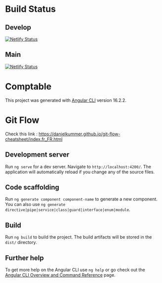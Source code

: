 # Build Status

## Develop
[![Netlify Status](https://api.netlify.com/api/v1/badges/cacdbd9a-2221-4de5-b3f5-eb8e16f5ab49/deploy-status)](https://app.netlify.com/sites/cabinet-comptable/deploys?branch=develop&filter=develop)

## Main
[![Netlify Status](https://api.netlify.com/api/v1/badges/cacdbd9a-2221-4de5-b3f5-eb8e16f5ab49/deploy-status)](https://app.netlify.com/sites/cabinet-comptable/deploys?branch=main&filter=main)

# Comptable

This project was generated with [Angular CLI](https://github.com/angular/angular-cli) version 16.2.2.

# Git Flow 

Check this link : https://danielkummer.github.io/git-flow-cheatsheet/index.fr_FR.html

## Development server

Run `ng serve` for a dev server. Navigate to `http://localhost:4200/`. The application will automatically reload if you change any of the source files.

## Code scaffolding

Run `ng generate component component-name` to generate a new component. You can also use `ng generate directive|pipe|service|class|guard|interface|enum|module`.

## Build

Run `ng build` to build the project. The build artifacts will be stored in the `dist/` directory.

## Further help

To get more help on the Angular CLI use `ng help` or go check out the [Angular CLI Overview and Command Reference](https://angular.io/cli) page.

